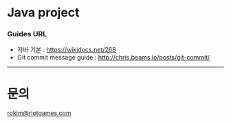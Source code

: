 # Java project

### Guides URL
+ 자바 기본 : https://wikidocs.net/268
+ Git commit message guide : http://chris.beams.io/posts/git-commit/

- - -
# 문의
rokim@riotgames.com
